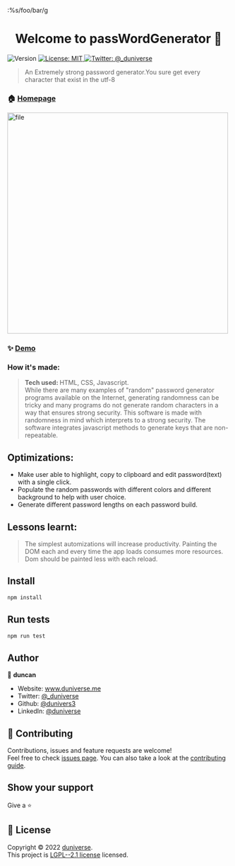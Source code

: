 :%s/foo/bar/g

<h1 align="center">Welcome to passWordGenerator 👋</h1>
<p>
  <img alt="Version" src="https://img.shields.io/badge/version-1.2-blue.svg?cacheSeconds=2592000" />
  <a href="#" target="_blank">
    <img alt="License: MIT" src="https://img.shields.io/badge/License-MIT-yellow.svg" />
  </a>
  <a href="https://twitter.com/\_duniverse" target="_blank">
    <img alt="Twitter: @_duniverse" src="https://img.shields.io/twitter/follow/_duniverse.svg?style=social" />
  </a>
</p>

> An Extremely strong password generator.You sure get every character that exist in the utf-8

### 🏠 [Homepage](https://dunipassword.netlify.app/)

<img src="https://images.unsplash.com/photo-1592744254966-58c65cfd2e69?ixlib=rb-1.2.1&ixid=MnwxMjA3fDB8MHxwaG90by1wYWdlfHx8fGVufDB8fHx8&auto=format&fit=crop&w=1170&q=80" style="width: auto; height: 500px" alt ="file">

### ✨ [Demo](https://github.com/dunivers3/password-generator-app)

### How it's made:

> <strong>Tech used: </strong> HTML, CSS, Javascript. </br>
> While there are many examples of "random" password generator programs available on the Internet, generating randomness can be tricky and many programs do not generate random characters in a way that ensures strong security. This software is made with randomness in mind which interprets to a strong security.
> The software integrates javascript methods to generate keys that are non-repeatable.

## Optimizations:

-   Make user able to highlight, copy to clipboard and edit password(text) with a single click.
-   Populate the random passwords with different colors and different background to help with user choice.
-   Generate different password lengths on each password build.

## Lessons learnt:

> The simplest automizations will increase productivity.
> Painting the DOM each and every time the app loads consumes more resources. Dom should be painted less with each reload.

## Install

```sh
npm install
```

## Run tests

```sh
npm run test
```

## Author

👤 **duncan**

-   Website: www.duniverse.me
-   Twitter: [@\_duniverse](https://twitter.com/_duniverse)
-   Github: [@dunivers3](https://github.com/dunivers3)
-   LinkedIn: [@duniverse](https://linkedin.com/in/duniverse)

## 🤝 Contributing

Contributions, issues and feature requests are welcome!<br />Feel free to check [issues page](https://github.com/dunivers3/password-generator-app/issues). You can also take a look at the [contributing guide](https://github.com/dunivers3/password-generator-app/pulls).

## Show your support

Give a ⭐️

## 📝 License

Copyright © 2022 [duniverse](https://github.com/dunivers3).<br />
This project is [LGPL--2.1 license](https://github.com/dunivers3/password-generator-app/blob/main/LICENSE) licensed.
